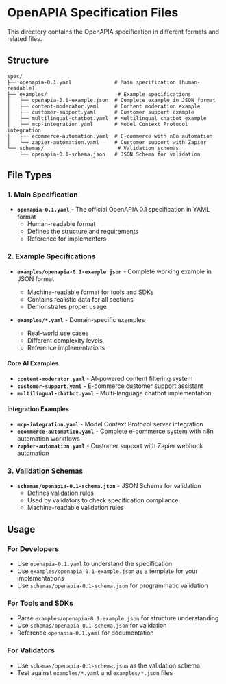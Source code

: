 # OpenAPIA Specification Files

This directory contains the OpenAPIA specification in different formats and related files.

## Structure

```
spec/
├── openapia-0.1.yaml              # Main specification (human-readable)
├── examples/                       # Example specifications
│   ├── openapia-0.1-example.json  # Complete example in JSON format
│   ├── content-moderator.yaml     # Content moderation example
│   ├── customer-support.yaml      # Customer support example
│   ├── multilingual-chatbot.yaml  # Multilingual chatbot example
│   ├── mcp-integration.yaml       # Model Context Protocol integration
│   ├── ecommerce-automation.yaml  # E-commerce with n8n automation
│   └── zapier-automation.yaml     # Customer support with Zapier
└── schemas/                        # Validation schemas
    └── openapia-0.1-schema.json   # JSON Schema for validation
```

## File Types

### 1. Main Specification
- **`openapia-0.1.yaml`** - The official OpenAPIA 0.1 specification in YAML format
  - Human-readable format
  - Defines the structure and requirements
  - Reference for implementers

### 2. Example Specifications
- **`examples/openapia-0.1-example.json`** - Complete working example in JSON format
  - Machine-readable format for tools and SDKs
  - Contains realistic data for all sections
  - Demonstrates proper usage

- **`examples/*.yaml`** - Domain-specific examples
  - Real-world use cases
  - Different complexity levels
  - Reference implementations

#### Core AI Examples
- **`content-moderator.yaml`** - AI-powered content filtering system
- **`customer-support.yaml`** - E-commerce customer support assistant
- **`multilingual-chatbot.yaml`** - Multi-language chatbot implementation

#### Integration Examples
- **`mcp-integration.yaml`** - Model Context Protocol server integration
- **`ecommerce-automation.yaml`** - Complete e-commerce system with n8n automation workflows
- **`zapier-automation.yaml`** - Customer support with Zapier webhook automation

### 3. Validation Schemas
- **`schemas/openapia-0.1-schema.json`** - JSON Schema for validation
  - Defines validation rules
  - Used by validators to check specification compliance
  - Machine-readable validation rules

## Usage

### For Developers
- Use `openapia-0.1.yaml` to understand the specification
- Use `examples/openapia-0.1-example.json` as a template for your implementations
- Use `schemas/openapia-0.1-schema.json` for programmatic validation

### For Tools and SDKs
- Parse `examples/openapia-0.1-example.json` for structure understanding
- Use `schemas/openapia-0.1-schema.json` for validation
- Reference `openapia-0.1.yaml` for documentation

### For Validators
- Use `schemas/openapia-0.1-schema.json` as the validation schema
- Test against `examples/*.yaml` and `examples/*.json` files
